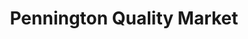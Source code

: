 ---
title: "Pennington Quality Market"
url: /pennington/pennington-quality-market/
shop: Supermarkt
---